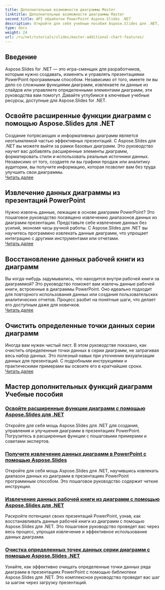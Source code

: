 ```yaml
---
title: Дополнительные возможности диаграммы Master
linktitle: Дополнительные возможности диаграммы Master
second_title: API обработки PowerPoint Aspose.Slides .NET
description: Откройте для себя учебные пособия Aspose.Slides для .NET, чтобы освоить расширенные функции диаграмм, извлекать данные диаграмм и управлять данными серий в презентациях PowerPoint.
type: docs
weight: 24
url: /ru/net/tutorials/slides/master-additional-chart-features/
---
```

## Введение

Aspose.Slides for .NET — это игра-сменщик для разработчиков, которым нужно создавать, изменять и управлять презентациями PowerPoint программным способом. Независимо от того, имеете ли вы дело со сложными функциями диаграмм, извлекаете ли данные из слайдов или управляете определенными элементами диаграмм, эти руководства вам помогут. Давайте углубимся в ключевые учебные ресурсы, доступные для Aspose.Slides for .NET.

## Освойте расширенные функции диаграмм с помощью Aspose.Slides для .NET  
Создание потрясающих и информативных диаграмм является неотъемлемой частью эффективных презентаций. С Aspose.Slides для .NET вы можете выйти за рамки базовых диаграмм. Это руководство научит вас добавлять расширенные элементы диаграмм, форматировать стили и использовать реальные источники данных. Независимо от того, создаете ли вы графики продаж или аналитику аудитории, вы получите информацию, которая позволит вам без труда улучшить свои диаграммы.  
[Читать далее](./master-advanced-chart-features/)


## Извлечение данных диаграммы из презентаций PowerPoint  
Нужно извлечь данные, лежащие в основе диаграмм PowerPoint? Это пошаговое руководство посвящено извлечению диапазонов данных из диаграмм презентации. Представьте себе извлечение данных без усилий, экономя часы ручной работы. С Aspose.Slides для .NET вы научитесь программно извлекать данные диаграмм, что упрощает интеграцию с другими инструментами или отчетами.  
[Читать далее](./get-chart-data-extraction/)


## Восстановление данных рабочей книги из диаграмм  
Вы когда-нибудь задумывались, что находится внутри рабочей книги за диаграммой? Это руководство поможет вам извлечь данные рабочей книги, встроенные в диаграммы PowerPoint. Оно идеально подходит для повторного использования данных или создания пользовательских аналитических отчетов. Процесс разбит на понятные шаги, что делает его доступным даже для новичков.  
[Читать далее](./extract-workbook-data-from-charts/)


## Очистить определенные точки данных серии диаграмм  
Иногда вам нужен чистый лист. В этом руководстве показано, как очистить определенные точки данных в серии диаграмм, не затрагивая весь набор данных. Это полезный навык при уточнении визуализации данных для презентаций. С подробными инструкциями и практическими примерами вы освоите его в кратчайшие сроки.  
[Читать далее](./clearing-specific-chart-series-data-points/)

## Мастер дополнительных функций диаграмм Учебные пособия
### [Освойте расширенные функции диаграмм с помощью Aspose.Slides для .NET](./master-advanced-chart-features/)
Откройте для себя мощь Aspose.Slides для .NET для создания, управления и улучшения диаграмм в презентациях PowerPoint. Погрузитесь в расширенные функции с пошаговыми примерами и советами экспертов.
### [Получите извлечение данных диаграмм в PowerPoint с помощью Aspose.Slides](./get-chart-data-extraction/)
Откройте для себя мощь Aspose.Slides для .NET, научившись извлекать диапазон данных из диаграмм в презентациях PowerPoint программным способом. Это пошаговое руководство содержит четкие инструкции.
### [Извлечение данных рабочей книги из диаграмм с помощью Aspose.Slides для .NET](./extract-workbook-data-from-charts/)
Раскройте потенциал своих презентаций PowerPoint, узнав, как восстанавливать данные рабочей книги из диаграмм с помощью Aspose.Slides для .NET. Это пошаговое руководство проведет вас через весь процесс, упрощая извлечение и эффективное использование данных диаграмм.
### [Очистка определенных точек данных серии диаграмм с помощью Aspose.Slides .NET](./clearing-specific-chart-series-data-points/)
Узнайте, как эффективно очищать определенные точки данных ряда диаграмм в презентациях PowerPoint с помощью библиотеки Aspose.Slides для .NET. Это комплексное руководство проведет вас шаг за шагом через загрузку презентаций.